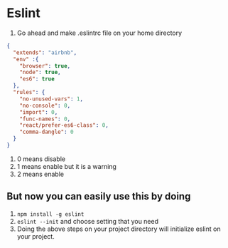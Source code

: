 # Eslint

1. Go ahead and make .eslintrc file on your home directory

```json
{
  "extends": "airbnb",
  "env" :{
    "browser": true, 
    "node": true,
    "es6": true
  },
  "rules": {
    "no-unused-vars": 1,
    "no-console": 0,
    "import": 0,
    "func-names": 0,
    "react/prefer-es6-class": 0,
    "comma-dangle": 0
  }
}

```

1. 0 means disable
2. 1 means enable but it is a warning
3. 2 means enable

## But now you can easily use this by doing 

1. `npm install -g eslint`
1. `eslint --init`  and choose  setting that you need
1. Doing the above steps on your project directory will initialize eslint on your project.